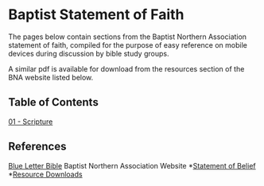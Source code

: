 # Baptist Statement of Faith

The pages below contain sections from the Baptist Northern Association statement of faith, compiled for the purpose of easy reference on mobile devices during discussion by bible study groups.

A similar pdf is available for download from the resources section of the BNA website listed below. 

## Table of Contents

[01 - Scripture](01-Scripture/01-Scripture.md)

## References
[Blue Letter Bible](https://www.blueletterbible.org/)
Baptist Northern Association Website
    *[Statement of Belief](http://www.baptistnorthernassociation.org.za/what-we-believe/)
    *[Resource Downloads](http://www.baptistnorthernassociation.org.za/resources-2017-statement-of-belief/)